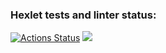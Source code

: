 ### Hexlet tests and linter status:
[![Actions Status](https://github.com/Maxim00se/python-project-49/actions/workflows/hexlet-check.yml/badge.svg)](https://github.com/Maxim00se/python-project-49/actions)
<a href="https://codeclimate.com/github/Maxim00se/python-project-49/maintainability"><img src="https://api.codeclimate.com/v1/badges/dc24f585ba6899fbdac7/maintainability" /></a>

